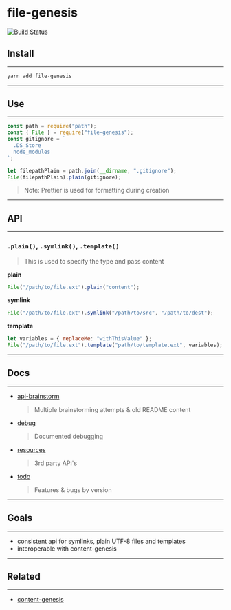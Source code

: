 # file-genesis

[![Build Status](https://travis-ci.org/servexyz/file-genesis.svg?branch=master)](https://travis-ci.org/servexyz/file-genesis)

## Install

---

```js
yarn add file-genesis
```

---

## Use

---

```js
const path = require("path");
const { File } = require("file-genesis");
const gitignore = `
  .DS_Store
  node_modules
`;

let filepathPlain = path.join(__dirname, ".gitignore");
File(filepathPlain).plain(gitignore);
```

> Note: Prettier is used for formatting during creation

---

## API

---

### `.plain()`, `.symlink()`, `.template()`

> This is used to specify the type and pass content

**plain**

```js
File("/path/to/file.ext").plain("content");
```

**symlink**

```js
File("/path/to/file.ext").symlink("/path/to/src", "/path/to/dest");
```

**template**

```js
let variables = { replaceMe: "withThisValue" };
File("/path/to/file.ext").template("path/to/template.ext", variables);
```

---

## Docs

---

* [api-brainstorm](./docs/api-brainstorm.md)
  > Multiple brainstorming attempts & old README content
* [debug](./docs/debug.md)
  > Documented debugging
* [resources](./docs/resources.md)
  > 3rd party API's
* [todo](./docs/todo.md)
  > Features & bugs by version

---

## Goals

---

* consistent api for symlinks, plain UTF-8 files and templates
* interoperable with content-genesis

---

## Related

---

* [content-genesis](https://github.com/servexyz/content-genesis)
